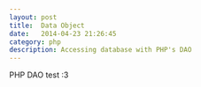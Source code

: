 ```yaml
---
layout: post
title:  Data Object
date:   2014-04-23 21:26:45
category: php
description: Accessing database with PHP's DAO
---
```


PHP DAO test :3